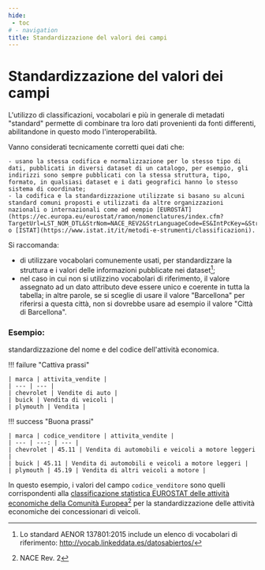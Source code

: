 ```yaml
---
hide:
 - toc
# - navigation
title: Standardizzazione del valori dei campi
---
```


# Standardizzazione del valori dei campi

L'utilizzo di classificazioni, vocabolari e più in generale di metadati "standard" permette di combinare tra loro dati provenienti da fonti differenti, abilitandone in questo modo l'interoperabilità.

Vanno considerati tecnicamente corretti quei dati che:

    - usano la stessa codifica e normalizzazione per lo stesso tipo di dati, pubblicati in diversi dataset di un catalogo, per esempio, gli indirizzi sono sempre pubblicati con la stessa struttura, tipo, formato, in qualsiasi dataset e i dati geografici hanno lo stesso sistema di coordinate;
    - la codifica e la standardizzazione utilizzate si basano su alcuni standard comuni proposti e utilizzati da altre organizzazioni nazionali o internazionali come ad eempio [EUROSTAT](https://ec.europa.eu/eurostat/ramon/nomenclatures/index.cfm?TargetUrl=LST_NOM_DTL&StrNom=NACE_REV2&StrLanguageCode=ES&IntPcKey=&StrLayoutCode=HIERARCHIC&IntCurrentPage=1) o [ISTAT](https://www.istat.it/it/metodi-e-strumenti/classificazioni).

Si raccomanda:

- di utilizzare vocabolari comunemente usati, per standardizzare la struttura e i valori delle informazioni pubblicate nei dataset[^1];
- nel caso in cui non si utilizzino vocabolari di riferimento, il valore assegnato ad un dato attributo deve essere unico e coerente in tutta la tabella; in altre parole, se si sceglie di usare il valore "Barcellona" per riferirsi a questa città, non si dovrebbe usare ad esempio il valore "Città di Barcellona".

[^1]: Lo standard AENOR 137801:2015 include un elenco di vocabolari di riferimento: <http://vocab.linkeddata.es/datosabiertos/>


### Esempio:
standardizzazione del nome e del codice dell'attività economica.

!!! failure "Cattiva prassi"

    | marca | attivita_vendite |
    | --- | --- |
    | chevrolet | Vendite di auto |
    | buick | Vendita di veicoli |
    | plymouth | Vendita |

!!! success "Buona prassi"

    | marca | codice_venditore | attivita_vendite |
    | --- | ---: | --- |
    | chevrolet | 45.11 | Vendita di automobili e veicoli a motore leggeri |
    | buick | 45.11 | Vendita di automobili e veicoli a motore leggeri |
    | plymouth | 45.19 | Vendita di altri veicoli a motore |



In questo esempio, i valori del campo `codice_venditore` sono quelli corrispondenti alla [classificazione statistica EUROSTAT delle attività economiche della Comunità Europea](https://ec.europa.eu/eurostat/ramon/nomenclatures/index.cfm?TargetUrl=LST_NOM_DTL&StrNom=NACE_REV2&StrLanguageCode=ES&IntPcKey=&StrLayoutCode=HIERARCHIC&IntCurrentPage=1)[^2] per la standardizzazione delle attività economiche dei concessionari di veicoli.

[^2]: NACE Rev. 2
